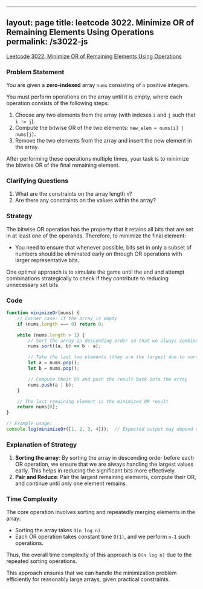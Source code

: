 
---
layout: page
title: leetcode 3022. Minimize OR of Remaining Elements Using Operations
permalink: /s3022-js
---
[Leetcode 3022. Minimize OR of Remaining Elements Using Operations](https://algoadvance.github.io/algoadvance/l3022)
### Problem Statement

You are given a **zero-indexed** array `nums` consisting of `n` positive integers.

You must perform operations on the array until it is empty, where each operation consists of the following steps:

1. Choose any two elements from the array (with indexes `i` and `j` such that `i != j`).
2. Compute the bitwise OR of the two elements: `new_elem = nums[i] | nums[j]`.
3. Remove the two elements from the array and insert the new element in the array.

After performing these operations multiple times, your task is to minimize the bitwise OR of the final remaining element.

### Clarifying Questions

1. What are the constraints on the array length `n`?
2. Are there any constraints on the values within the array?

### Strategy

The bitwise OR operation has the property that it retains all bits that are set in at least one of the operands. Therefore, to minimize the final element:
- You need to ensure that whenever possible, bits set in only a subset of numbers should be eliminated early on through OR operations with larger representative bits.

One optimal approach is to simulate the game until the end and attempt combinations strategically to check if they contribute to reducing unnecessary set bits.

### Code

```javascript
function minimizeOr(nums) {
    // Corner case: if the array is empty
    if (nums.length === 0) return 0;

    while (nums.length > 1) {
        // Sort the array in descending order so that we always combine the largest elements first
        nums.sort((a, b) => b - a);

        // Take the last two elements (they are the largest due to sorting)
        let a = nums.pop();
        let b = nums.pop();

        // Compute their OR and push the result back into the array
        nums.push(a | b);
    }

    // The last remaining element is the minimized OR result
    return nums[0];
}

// Example usage:
console.log(minimizeOr([1, 2, 3, 4]));  // Expected output may depend on the exact sequence of OR operations
```

### Explanation of Strategy

1. **Sorting the array**: By sorting the array in descending order before each OR operation, we ensure that we are always handling the largest values early. This helps in reducing the significant bits more effectively.
2. **Pair and Reduce**: Pair the largest remaining elements, compute their OR, and continue until only one element remains.

### Time Complexity

The core operation involves sorting and repeatedly merging elements in the array:

- Sorting the array takes `O(n log n)`.
- Each OR operation takes constant time `O(1)`, and we perform `n-1` such operations.

Thus, the overall time complexity of this approach is `O(n log n)` due to the repeated sorting operations.

This approach ensures that we can handle the minimization problem efficiently for reasonably large arrays, given practical constraints.